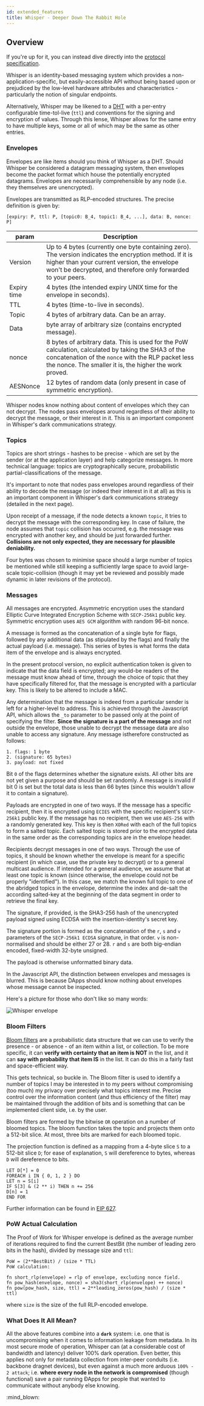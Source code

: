 ```yaml
---
id: extended_features
title: Whisper - Deeper Down The Rabbit Hole
---
```


## Overview

If you're up for it, you can instead dive directly into the [protocol specification](https://github.com/ethereum/wiki/wiki/Whisper-Wire-Protocol).

Whisper is an identity-based messaging system which provides a non-application-specific, but easily-accessible API without being based upon or prejudiced by the low-level hardware attributes and characteristics - particularly the notion of singular endpoints.

Alternatively, Whisper may be likened to a [DHT](https://en.wikipedia.org/wiki/Distributed_hash_table) with a per-entry configurable time-tol-live (`ttl`) and conventions for the signing and encryption of values. Through this lense, Whisper allows for the same entry to have multiple keys, some or all of which may be the same as other entries.

### Envelopes

Envelopes are like items should you think of Whisper as a DHT. Should Whisper be considered a datagram messaging system, then envelopes become the packet format which house the potentially encrypted datagrams. Envelopes are necessarily comprehensible by any node (i.e. they themselves are unencrypted).

Envelopes are transmitted as RLP-encoded structures. The precise definition is given by:

`[expiry: P, ttl: P, [topic0: B_4, topic1: B_4, ...], data: B, nonce: P]`

| param | Description |
| -------- | -------- | 
| Version     | Up to 4 bytes (currently one byte containing zero). The version indicates the encryption method. If it is higher than your current version, the envelope won't be decrypted, and therefore only forwarded to your peers.  | 
| Expiry time | 4 bytes (the intended expiry UNIX time for the envelope in seconds). |
| TTL | 4 bytes (time-to-live in seconds). |
| Topic | 4 bytes of arbitrary data. Can be an array. |
| Data | byte array of arbitrary size (contains encrypted message). |
| nonce | 8 bytes of arbitrary data. This is used for the PoW calculation, calculated by taking the SHA3 of the concatenation of the `nonce` with the RLP packet less the nonce. The smaller it is, the higher the work proved. |
| AESNonce | 12 bytes of random data (only present in case of symmetric encryption). |

Whisper nodes know nothing about content of envelopes which they can not decrypt. The nodes pass envelopes around regardless of their ability to decrypt the message, or their interest in it. This is an important component in Whisper's dark communications strategy.

### Topics

Topics are short strings - hashes to be precise - which are set by the sender (or at the application layer) and help categorize messages. In more technical language: topics are cryptographically secure, probabilistic partial-classifications of the message. 

It's important to note that nodes pass envelopes around regardless of their ability to decode the message (or indeed their interest in it at all) as this is an important component in Whisper's dark communications strategy (detailed in the next page).

Upon receipt of a message, if the node detects a known `topic`, it tries to decrypt the message with the corresponding key. In case of failure, the node assumes that `topic` collision has occurred, e.g. the message was encrypted with another key, and should be just forwarded further. **Collisions are not only expected, they are necessary for plausible deniability.**

Four bytes was chosen to minimise space should a large number of topics be mentioned while still keeping a sufficiently large space to avoid large-scale topic-collision (though it may yet be reviewed and possibly made dynamic in later revisions of the protocol).

### Messages

All messages are encrypted. Asymmetric encryption uses the standard Elliptic Curve Integrated Encryption Scheme with `SECP-256k1` public key. Symmetric encryption uses `AES GCM` algorithm with random 96-bit nonce.

A message is formed as the concatenation of a single byte for flags, followed by any additional data (as stipulated by the flags) and finally the actual payload (i.e. message). This series of bytes is what forms the data item of the envelope and is always encrypted.

In the present protocol version, no explicit authentication token is given to indicate that the data field is encrypted; any would-be readers of the message must know ahead of time, through the choice of topic that they have specifically filtered for, that the message is encrypted with a particular key. This is likely to be altered to include a MAC.

Any determination that the message is indeed from a particular sender is left for a higher-level to address. This is achieved through the Javascript API, which allows the `_to` parameter to be passed only at the point of specifying the filter. **Since the signature is a part of the message** and not outside the envelope, those unable to decrypt the message data are also unable to access any signature. Any message istherefore constructed as follows:

```
1. flags: 1 byte
2. (signature: 65 bytes)
3. payload: not fixed
```

Bit `0` of the flags determines whether the signature exists. All other bits are not yet given a purpose and should be set randomly. A message is invalid if bit 0 is set but the total data is less than 66 bytes (since this wouldn't allow it to contain a signature).

Payloads are encrypted in one of two ways. If the message has a specific recipient, then it is encrypted using `ECIES` with the specific recipient's `SECP-256k1` public key. If the message has no recipient, then we use `AES-256` with a randomly generated key. This key is then `XORed` with each of the full topics to form a salted topic. Each salted topic is stored prior to the encrypted data in the same order as the corresponding topics are in the envelope header.

Recipients decrypt messages in one of two ways. Through the use of topics, it should be known whether the envelope is meant for a specific recipient (in which case, use the private key to decrypt) or to a general multicast audience. If intended for a general audience, we assume that at least one topic is known (since otherwise, the envelope could not be properly "identified"). In this case, we match the known full topic to one of the abridged topics in the envelope, determine the index and de-salt the according salted-key at the beginning of the data segment in order to retrieve the final key.

The signature, if provided, is the SHA3-256 hash of the unencrypted payload signed using ECDSA with the insertion-identity's secret key.

The signature portion is formed as the concatenation of the `r`, `s` and `v` parameters of the `SECP-256k1 ECDSA` signature, in that order. `v` is non-normalised and should be either 27 or 28. `r` and `s` are both big-endian encoded, fixed-width 32-byte unsigned.

The payload is otherwise unformatted binary data.

In the Javascript API, the distinction between envelopes and messages is blurred. This is because DApps should know nothing about envelopes whose message cannot be inspected. 

Here's a picture for those who don't like so many words:

![Whisper envelope](../technical_specs/thumbnails/whisper_envelope.jpg)

### Bloom Filters

[Bloom filters](https://en.wikipedia.org/wiki/Bloom_filter) are a probabilistic data structure that we can use to verify the presence - or absence - of an item within a list, or collection. To be more specific, it can **verify with certainty that an item is NOT** in the list, and it can **say with probability that item IS** in the list. It can do this in a fairly fast and space-efficient way.

This gets technical, so buckle in. The Bloom filter is used to identify a number of topics I may be interested in to my peers without compromising (too much) my privacy over precisely what topics interest me. Precise control over the information content (and thus efficiency of the filter) may be maintained through the addition of bits and is something that can be implemented client side, i.e. by the user.

Bloom filters are formed by the bitwise `OR` operation on a number of bloomed topics. The bloom function takes the topic and projects them onto a 512-bit slice. At most, three bits are marked for each bloomed topic.

The projection function is defined as a mapping from a 4-byte slice `S` to a 512-bit slice `D`; for ease of explanation, `S` will dereference to bytes, whereas `D` will dereference to bits.

```
LET D[*] = 0
FOREACH i IN { 0, 1, 2 } DO
LET n = S[i]
IF S[3] & (2 ** i) THEN n += 256
D[n] = 1
END FOR
```

Further information can be found in [EIP 627](https://eips.ethereum.org/EIPS/eip-627).

### PoW Actual Calculation

The Proof of Work for Whisper envelope is defined as the average number of iterations required to find the current BestBit (the number of leading zero bits in the hash), divided by message size and `ttl`:

```
PoW = (2**BestBit) / (size * TTL)
PoW calculation:
```

```
fn short_rlp(envelope) = rlp of envelope, excluding nonce field.
fn pow_hash(envelope, nonce) = sha3(short_rlp(envelope) ++ nonce)
fn pow(pow_hash, size, ttl) = 2**leading_zeros(pow_hash) / (size * ttl)
```
where `size` is the size of the full RLP-encoded envelope.

### What Does It All Mean?

All the above features combine into a **`dark`** system: i.e. one that is uncompromising when it comes to information leakage from metadata. In its most secure mode of operation, Whisper can (at a considerable cost of bandwidth and latency) deliver 100% dark operation. Even better, this applies not only for metadata collection from inter-peer conduits (i.e. backbone dragnet devices), but even against a much more arduous `100% - 2 attack`; i.e. **where every node in the network is compromised** (though functional) save a pair running ÐApps for people that wanted to communicate without anybody else knowing.

:mind_blown: